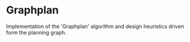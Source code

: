 # Graphplan
Implementation of the 'Graphplan' algorithm and design heuristics driven form the planning graph. 
